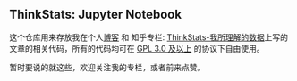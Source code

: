 ## ThinkStats: Jupyter Notebook

这个仓库用来存放我在个人[博客](http://fangs.in) 和 知乎专栏: [ThinkStats-我所理解的数据]()上写的文章的相关代码，所有的代码均可在 [GPL 3.0 及以上](https://www.gnu.org/licenses/quick-guide-gplv3.html) 的协议下自由使用。



暂时要说的就这些，欢迎关注我的专栏，或者前来点赞。
